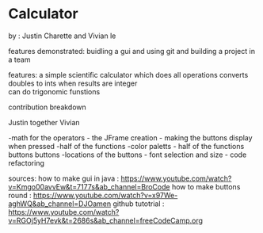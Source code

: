 # Calculator

by : Justin Charette and Vivian le

features demonstrated:
buidling a gui and using git and building a project in a team 

features: a simple scientific calculator which does all operations
converts doubles to ints when results are integer  
can do trigonomic funstions



contribution breakdown 


Justin                      together                                   Vivian

-math for the operators     - the JFrame creation                   -  making the buttons display when pressed
-half of the functions      -color paletts                          - half of the functions buttons 
 buttons                    -locations of the buttons               - font selection and size
                            - code refactoring


sources:
how to make gui in java : https://www.youtube.com/watch?v=Kmgo00avvEw&t=7177s&ab_channel=BroCode
how to make buttons round : https://www.youtube.com/watch?v=x97We-aghWQ&ab_channel=DJOamen
github tutotrial : https://www.youtube.com/watch?v=RGOj5yH7evk&t=2686s&ab_channel=freeCodeCamp.org
